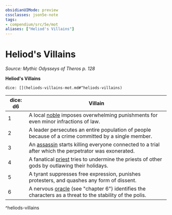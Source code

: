 ```yaml
---
obsidianUIMode: preview
cssclasses: json5e-note
tags:
- compendium/src/5e/mot
aliases: ["Heliod's Villains"]
---
```

# Heliod's Villains
*Source: Mythic Odysseys of Theros p. 128* 

**Heliod's Villains**

`dice: [](heliods-villains-mot.md#^heliods-villains)`

| dice: d6 | Villain |
|----------|---------|
| 1 | A local [noble](/2-Mechanics/CLI/bestiary/humanoid/noble.md) imposes overwhelming punishments for even minor infractions of law. |
| 2 | A leader persecutes an entire population of people because of a crime committed by a single member. |
| 3 | An [assassin](/2-Mechanics/CLI/bestiary/humanoid/assassin.md) starts killing everyone connected to a trial after which the perpetrator was exonerated. |
| 4 | A fanatical [priest](/2-Mechanics/CLI/bestiary/humanoid/priest.md) tries to undermine the priests of other gods by outlawing their holidays. |
| 5 | A tyrant suppresses free expression, punishes protesters, and quashes any form of dissent. |
| 6 | A nervous [oracle](/2-Mechanics/CLI/bestiary/humanoid/oracle-mot.md) (see "chapter 6") identifies the characters as a threat to the stability of the polis. |
^heliods-villains